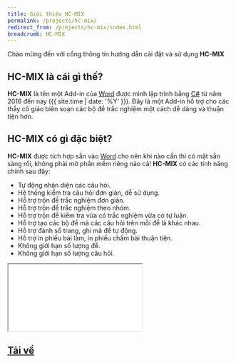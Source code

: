 ```yaml
---
title: Giới thiệu HC-MIX
permalink: /projects/hc-mix/
redirect_from: /projects/hc-mix/index.html
breadcrumb: HC-MIX
---
```


Chào mừng đến với cổng thông tin hướng dẫn cài đặt và sử dụng **HC-MIX**

## **HC-MIX** là cái gì thế?

**HC-MIX** là tên một Add-in của [Word](/word) được mình lập trình bằng [C#](/dev/csharp) từ năm 2016 đến nay ({{ site.time | date: '%Y' }}). Đây là một Add-in hỗ trợ cho các thầy cô giáo biên soạn các bộ đề trắc nghiệm một cách dễ dàng và thuận tiện hơn.

## **HC-MIX** có gì đặc biệt?

**HC-MIX** được tích hợp sẵn vào [Word](/word) cho nên khi nào cần thì có mặt sẵn sàng rồi, không phải mở phần mềm riêng nào cả! **HC-MIX** có các tính năng chính sau đây:
- Tự động nhận diện các câu hỏi.
- Hệ thống kiểm tra câu hỏi đơn giản, dễ sử dụng.
- Hỗ trợ trộn đề trắc nghiệm đơn giản.
- Hỗ trợ trộn đề trắc nghiệm theo nhóm.
- Hỗ trợ trộn đề kiểm tra vừa có trắc nghiệm vừa có tự luận.
- Hỗ trợ tạo các bộ đề mà các câu hỏi trên mỗi đề là khác nhau.
- Hỗ trợ đánh số trang, ghi mã đề tự động.
- Hỗ trợ in phiếu bài làm, in phiếu chấm bài thuận tiện.
- Không giới hạn số lượng đề.
- Không giới hạn số lượng câu hỏi.

<div class="embed-responsive embed-responsive-16by9">
    <iframe class="embed-responsive-item" src="//www.youtube.com/embed/ukmHSUJFsG8" allowfullscreen></iframe>
</div>

## [Tải về](/download/hc-mix.zip)